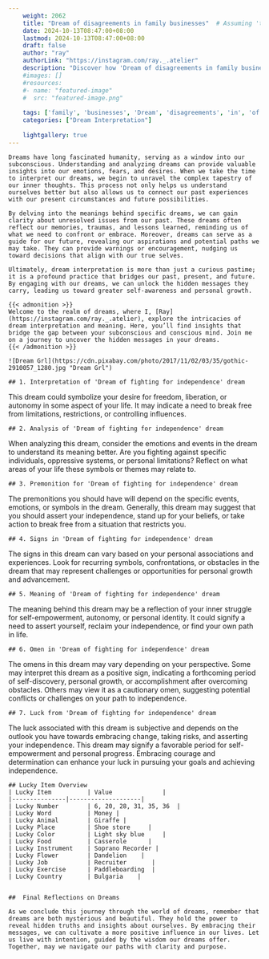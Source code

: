 ```yaml
---
    weight: 2062
    title: "Dream of disagreements in family businesses"  # Assuming 'title' column exists
    date: 2024-10-13T08:47:00+08:00
    lastmod: 2024-10-13T08:47:00+08:00
    draft: false
    author: "ray"
    authorLink: "https://instagram.com/ray._.atelier"
    description: "Discover how 'Dream of disagreements in family businesses' can interpret your future and uncover its significant meanings in your life."
    #images: []
    #resources:
    #- name: "featured-image"
    #  src: "featured-image.png"
    
    tags: ['family', 'businesses', 'Dream', 'disagreements', 'in', 'of']
    categories: ["Dream Interpretation"]
    
    lightgallery: true
---
```

    
    Dreams have long fascinated humanity, serving as a window into our subconscious. Understanding and analyzing dreams can provide valuable insights into our emotions, fears, and desires. When we take the time to interpret our dreams, we begin to unravel the complex tapestry of our inner thoughts. This process not only helps us understand ourselves better but also allows us to connect our past experiences with our present circumstances and future possibilities.
    
    By delving into the meanings behind specific dreams, we can gain clarity about unresolved issues from our past. These dreams often reflect our memories, traumas, and lessons learned, reminding us of what we need to confront or embrace. Moreover, dreams can serve as a guide for our future, revealing our aspirations and potential paths we may take. They can provide warnings or encouragement, nudging us toward decisions that align with our true selves.
    
    Ultimately, dream interpretation is more than just a curious pastime; it is a profound practice that bridges our past, present, and future. By engaging with our dreams, we can unlock the hidden messages they carry, leading us toward greater self-awareness and personal growth.
    
    {{< admonition >}}
    Welcome to the realm of dreams, where I, [Ray](https://instagram.com/ray._.atelier), explore the intricacies of dream interpretation and meaning. Here, you’ll find insights that bridge the gap between your subconscious and conscious mind. Join me on a journey to uncover the hidden messages in your dreams.
    {{< /admonition >}}
    
    ![Dream Grl](https://cdn.pixabay.com/photo/2017/11/02/03/35/gothic-2910057_1280.jpg "Dream Grl")
    
    ## 1. Interpretation of 'Dream of fighting for independence' dream
    
This dream could symbolize your desire for freedom, liberation, or autonomy in some aspect of your life. It may indicate a need to break free from limitations, restrictions, or controlling influences.
    
    ## 2. Analysis of 'Dream of fighting for independence' dream
    
When analyzing this dream, consider the emotions and events in the dream to understand its meaning better. Are you fighting against specific individuals, oppressive systems, or personal limitations? Reflect on what areas of your life these symbols or themes may relate to.
    
    ## 3. Premonition for 'Dream of fighting for independence' dream
    
The premonitions you should have will depend on the specific events, emotions, or symbols in the dream. Generally, this dream may suggest that you should assert your independence, stand up for your beliefs, or take action to break free from a situation that restricts you.
    
    ## 4. Signs in 'Dream of fighting for independence' dream
    
The signs in this dream can vary based on your personal associations and experiences. Look for recurring symbols, confrontations, or obstacles in the dream that may represent challenges or opportunities for personal growth and advancement.
    
    ## 5. Meaning of 'Dream of fighting for independence' dream
    
The meaning behind this dream may be a reflection of your inner struggle for self-empowerment, autonomy, or personal identity. It could signify a need to assert yourself, reclaim your independence, or find your own path in life.
    
    ## 6. Omen in 'Dream of fighting for independence' dream
    
The omens in this dream may vary depending on your perspective. Some may interpret this dream as a positive sign, indicating a forthcoming period of self-discovery, personal growth, or accomplishment after overcoming obstacles. Others may view it as a cautionary omen, suggesting potential conflicts or challenges on your path to independence.
    
    ## 7. Luck from 'Dream of fighting for independence' dream
    
The luck associated with this dream is subjective and depends on the outlook you have towards embracing change, taking risks, and asserting your independence. This dream may signify a favorable period for self-empowerment and personal progress. Embracing courage and determination can enhance your luck in pursuing your goals and achieving independence.
    
    ## Lucky Item Overview
    | Lucky Item          | Value              |
    |---------------|--------------------|
    | Lucky Number        | 6, 20, 28, 31, 35, 36  |
    | Lucky Word          | Money |
    | Lucky Animal        | Giraffe |
    | Lucky Place         | Shoe store     |
    | Lucky Color         | Light sky blue     |
    | Lucky Food          | Casserole      |
    | Lucky Instrument    | Soprano Recorder |
    | Lucky Flower        | Dandelion    |
    | Lucky Job           | Recruiter       |
    | Lucky Exercise      | Paddleboarding  |
    | Lucky Country       | Bulgaria    |
    
    
    ##  Final Reflections on Dreams
    
    As we conclude this journey through the world of dreams, remember that dreams are both mysterious and beautiful. They hold the power to reveal hidden truths and insights about ourselves. By embracing their messages, we can cultivate a more positive influence in our lives. Let us live with intention, guided by the wisdom our dreams offer. Together, may we navigate our paths with clarity and purpose.
    